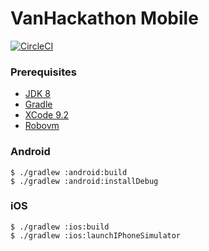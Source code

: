 # VanHackathon Mobile

[![CircleCI](https://circleci.com/gh/omainegra/vanhackathon-mobile.svg?style=svg)](https://circleci.com/gh/omainegra/vanhackathon-mobile)

### Prerequisites

* [JDK 8](http://www.oracle.com/technetwork/java/javase/downloads/)
* [Gradle](https://gradle.org/install/)
* [XCode 9.2](https://developer.apple.com/xcode/)
* [Robovm](https://github.com/MobiVM/robovm)


### Android
```
$ ./gradlew :android:build
$ ./gradlew :android:installDebug
```

### iOS
```
$ ./gradlew :ios:build
$ ./gradlew :ios:launchIPhoneSimulator
```